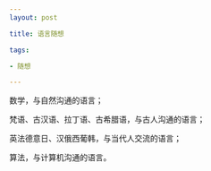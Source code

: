 ```yaml
---
layout: post

title: 语言随想

tags:

- 随想

---
```


数学，与自然沟通的语言；

梵语、古汉语、拉丁语、古希腊语，与古人沟通的语言；

英法德意日、汉俄西葡韩，与当代人交流的语言；

算法，与计算机沟通的语言。

